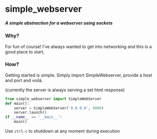 # simple_webserver

##### A simple abstraction for a webserver using sockets

### Why?

For fun of course! I've always wanted to get into networking and this is a good place to start,

### How?

Getting started is simple. Simply import SimpleWebserver, provide a host and port and voilá.

(currently the server is always serving a set html response)

```python
from simple_webserver import SimpleWebServer
def main():
    server = SimpleWebServer('0.0.0.0', 8000)
    server.launch()
if __name__ == '__main__':
    main()
```



Use `ctrl-c`  to shutdown at any moment during execution